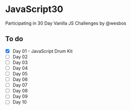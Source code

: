 # JavaScript30
Participating in 30 Day Vanilla JS Challenges by @wesbos

## To do

- [x] Day 01 - JavaScript Drum Kit
- [ ] Day 02
- [ ] Day 03
- [ ] Day 04
- [ ] Day 05
- [ ] Day 06
- [ ] Day 07
- [ ] Day 08
- [ ] Day 09
- [ ] Day 10
